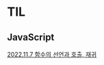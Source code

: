 # TIL

## JavaScript

[ 2022.11.7 함수의 선언과 호출, 재귀 ](https://github.com/GosuEE/TIL/blob/master/2022_11_7.md)
